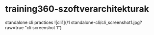 # training360-szoftverarchitekturak
standalone cli practices
![cli1](/1 standalone-cli/cli_screenshot1.jpg?raw=true "cli screenshot 1")
